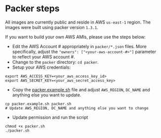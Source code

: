 # Packer steps

All images are currently public and reside in AWS `us-east-1` region. The images were built using packer version `1.3.1`.

If you want to build your own AWS AMIs, please use the steps below:
  - Edit the AWS Account # appropriately in `packer/*.json` files. More specifically, adjust the `"owners": ["<your-aws-account-#>"]` parameter to reflect your AWS account #.
  - Change to the `packer` directory: `cd packer`.
  - Setup your AWS credentials:
```
export AWS_ACCESS_KEY=<your_aws_access_key_id>
export AWS_SECRET_KEY=<your_aws_secret_access_key>
```
  - Copy the [packer.example.sh](packer.example.sh) file and adjust `AWS_REGION`, `DC_NAME` and anything else you want to update.
```
cp packer.example.sh packer.sh
# Update AWS_REGION, DC_NAME and anything else you want to change
```
  - Update permission and run the script
```
chmod +x packer.sh
./packer.sh
```
